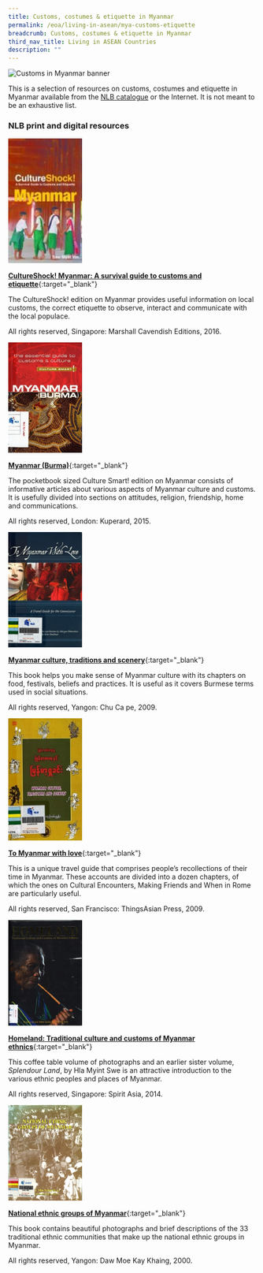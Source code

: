 ```yaml
---
title: Customs, costumes & etiquette in Myanmar
permalink: /eoa/living-in-asean/mya-customs-etiquette
breadcrumb: Customs, costumes & etiquette in Myanmar
third_nav_title: Living in ASEAN Countries
description: ""
---
```




<img src="/images/asean-living/Customs-Myanmar.jpg" alt="Customs in Myanmar banner" style="width:800px;" />

This is a selection of resources on customs, costumes and etiquette in Myanmar available from the [NLB catalogue](http://catalogue.nlb.gov.sg/) or the Internet.  It is not meant to be an exhaustive list.

### **NLB print and digital resources**

<img src="/images/book-covers/CultureShock-Myanmar-A-survival-guide-to-customs-and-etiquette.jpg" style="width:150px;" />

[**CultureShock! Myanmar: A survival guide to customs and etiquette**](http://eservice.nlb.gov.sg/item_holding.aspx?bid=202477407){:target="_blank"}

The CultureShock! edition on Myanmar provides useful information on local customs, the correct etiquette to observe, interact and communicate with the local populace.

All rights reserved, Singapore: Marshall Cavendish Editions, 2016.

<img src="/images/book-covers/Myanmar-Burma.jpg" style="width:150px;" />

[**Myanmar (Burma)**](http://eservice.nlb.gov.sg/item_holding.aspx?bid=201580535){:target="_blank"}

The pocketbook sized Culture Smart! edition on Myanmar consists of informative articles about various aspects of Myanmar culture and customs. It is usefully divided into sections on attitudes, religion, friendship, home and communications.

All rights reserved, London: Kuperard, 2015.

<img src="/images/book-covers/To-Myanmar-with-love.jpg" style="width:150px;" />

[**Myanmar culture, traditions and scenery**](http://eservice.nlb.gov.sg/item_holding.aspx?bid=13585504){:target="_blank"}

This book helps you make sense of Myanmar culture with its chapters on food, festivals, beliefs and practices. It is useful as it covers Burmese terms used in social situations.

All rights reserved, Yangon: Chu Ca pe, 2009.

<img src="/images/book-covers/Myanmar-culture-traditions-and-scenery.jpg" style="width:150px;" />

[**To Myanmar with love**](http://eservice.nlb.gov.sg/item_holding.aspx?bid=13189843){:target="_blank"}

This is a unique travel guide that comprises people’s recollections of their time in Myanmar. These accounts are divided into a dozen chapters, of which the ones on Cultural Encounters, Making Friends and When in Rome are particularly useful.

All rights reserved, San Francisco: ThingsAsian Press, 2009.

<img src="/images/book-covers/Homeland-Traditional-culture-and-customs-of-Myanmar-ethnics.jpg" style="width:150px;" />

[**Homeland: Traditional culture and customs of Myanmar ethnics**](http://eservice.nlb.gov.sg/item_holding.aspx?bid=201126405){:target="_blank"}

This coffee table volume of photographs and an earlier sister volume, *Splendour Land*, by Hla Myint Swe is an attractive introduction to the various ethnic peoples and places of Myanmar.

All rights reserved, Singapore: Spirit Asia, 2014.

<img src="/images/book-covers/National-ethnic-groups-of-Myanmar.jpg" style="width:150px;" />

[**National ethnic groups of Myanmar**](http://eservice.nlb.gov.sg/item_holding.aspx?bid=10927796){:target="_blank"}

This book contains beautiful photographs and brief descriptions of the 33 traditional ethnic communities that make up the national ethnic groups in Myanmar.

All rights reserved, Yangon: Daw Moe Kay Khaing, 2000.